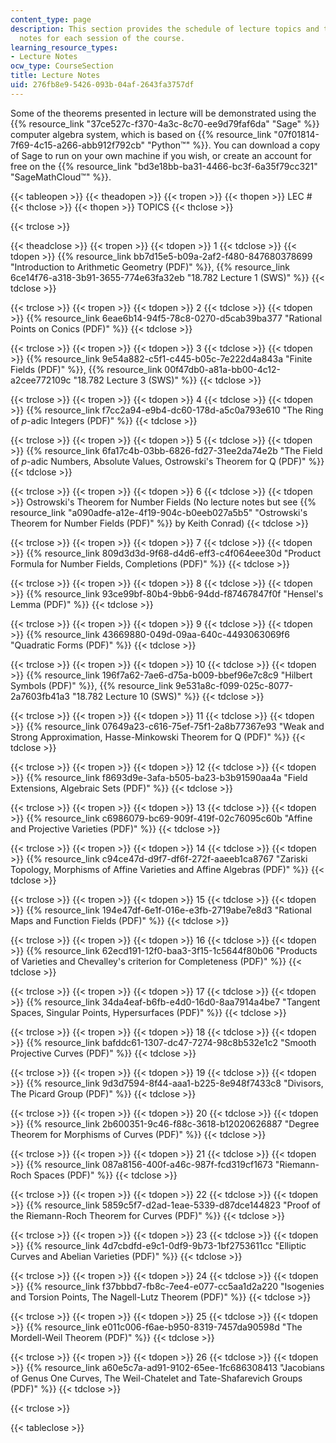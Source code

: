 ```yaml
---
content_type: page
description: This section provides the schedule of lecture topics and the lecture
  notes for each session of the course.
learning_resource_types:
- Lecture Notes
ocw_type: CourseSection
title: Lecture Notes
uid: 276fb8e9-5426-093b-04af-2643fa3757df
---
```


Some of the theorems presented in lecture will be demonstrated using the {{% resource_link "37ce527c-f370-4a3c-8c70-ee9d79faf6da" "Sage" %}} computer algebra system, which is based on {{% resource_link "07f01814-7f69-4c15-a266-abb912f792cb" "Python™" %}}. You can download a copy of Sage to run on your own machine if you wish, or create an account for free on the {{% resource_link "bd3e18bb-ba31-4466-bc3f-6a35f79cc321" "SageMathCloud™" %}}.

{{< tableopen >}}
{{< theadopen >}}
{{< tropen >}}
{{< thopen >}}
LEC #
{{< thclose >}}
{{< thopen >}}
TOPICS
{{< thclose >}}

{{< trclose >}}

{{< theadclose >}}
{{< tropen >}}
{{< tdopen >}}
1
{{< tdclose >}}
{{< tdopen >}}
{{% resource_link bb7d15e5-b09a-2af2-f480-847680378699 "Introduction to Arithmetic Geometry (PDF)" %}}, {{% resource_link 6ce14f76-a318-3b91-3655-774e63fa32eb "18.782 Lecture 1 (SWS)" %}}
{{< tdclose >}}

{{< trclose >}}
{{< tropen >}}
{{< tdopen >}}
2
{{< tdclose >}}
{{< tdopen >}}
{{% resource_link 6eae6b14-94f5-78c8-0270-d5cab39ba377 "Rational Points on Conics (PDF)" %}}
{{< tdclose >}}

{{< trclose >}}
{{< tropen >}}
{{< tdopen >}}
3
{{< tdclose >}}
{{< tdopen >}}
{{% resource_link 9e54a882-c5f1-c445-b05c-7e222d4a843a "Finite Fields (PDF)" %}}, {{% resource_link 00f47db0-a81a-bb00-4c12-a2cee772109c "18.782 Lecture 3 (SWS)" %}}
{{< tdclose >}}

{{< trclose >}}
{{< tropen >}}
{{< tdopen >}}
4
{{< tdclose >}}
{{< tdopen >}}
{{% resource_link f7cc2a94-e9b4-dc60-178d-a5c0a793e610 "The Ring of _p_\-adic Integers (PDF)" %}}
{{< tdclose >}}

{{< trclose >}}
{{< tropen >}}
{{< tdopen >}}
5
{{< tdclose >}}
{{< tdopen >}}
{{% resource_link 6fa17c4b-03bb-6826-fd27-31ee2da74e2b "The Field of _p_\-adic Numbers, Absolute Values, Ostrowski's Theorem for Q (PDF)" %}}
{{< tdclose >}}

{{< trclose >}}
{{< tropen >}}
{{< tdopen >}}
6
{{< tdclose >}}
{{< tdopen >}}
Ostrowski's Theorem for Number Fields (No lecture notes but see {{% resource_link "a090adfe-a12e-4f19-904c-b0eeb027a5b5" "Ostrowski's Theorem for Number Fields (PDF)" %}} by Keith Conrad)
{{< tdclose >}}

{{< trclose >}}
{{< tropen >}}
{{< tdopen >}}
7
{{< tdclose >}}
{{< tdopen >}}
{{% resource_link 809d3d3d-9f68-d4d6-eff3-c4f064eee30d "Product Formula for Number Fields, Completions (PDF)" %}}
{{< tdclose >}}

{{< trclose >}}
{{< tropen >}}
{{< tdopen >}}
8
{{< tdclose >}}
{{< tdopen >}}
{{% resource_link 93ce99bf-80b4-9bb6-94dd-f87467847f0f "Hensel's Lemma (PDF)" %}}
{{< tdclose >}}

{{< trclose >}}
{{< tropen >}}
{{< tdopen >}}
9
{{< tdclose >}}
{{< tdopen >}}
{{% resource_link 43669880-049d-09aa-640c-4493063069f6 "Quadratic Forms (PDF)" %}}
{{< tdclose >}}

{{< trclose >}}
{{< tropen >}}
{{< tdopen >}}
10
{{< tdclose >}}
{{< tdopen >}}
{{% resource_link 196f7a62-7ae6-d75a-b009-bbef96e7c8c9 "Hilbert Symbols (PDF)" %}}, {{% resource_link 9e531a8c-f099-025c-8077-2a7603fb41a3 "18.782 Lecture 10 (SWS)" %}}
{{< tdclose >}}

{{< trclose >}}
{{< tropen >}}
{{< tdopen >}}
11
{{< tdclose >}}
{{< tdopen >}}
{{% resource_link 07649a23-c616-75ef-75f1-2a8b77367e93 "Weak and Strong Approximation, Hasse-Minkowski Theorem for Q (PDF)" %}}
{{< tdclose >}}

{{< trclose >}}
{{< tropen >}}
{{< tdopen >}}
12
{{< tdclose >}}
{{< tdopen >}}
{{% resource_link f8693d9e-3afa-b505-ba23-b3b91590aa4a "Field Extensions, Algebraic Sets (PDF)" %}}
{{< tdclose >}}

{{< trclose >}}
{{< tropen >}}
{{< tdopen >}}
13
{{< tdclose >}}
{{< tdopen >}}
{{% resource_link c6986079-bc69-909f-419f-02c76095c60b "Affine and Projective Varieties (PDF)" %}}
{{< tdclose >}}

{{< trclose >}}
{{< tropen >}}
{{< tdopen >}}
14
{{< tdclose >}}
{{< tdopen >}}
{{% resource_link c94ce47d-d9f7-df6f-272f-aaeeb1ca8767 "Zariski Topology, Morphisms of Affine Varieties and Affine Algebras (PDF)" %}}
{{< tdclose >}}

{{< trclose >}}
{{< tropen >}}
{{< tdopen >}}
15
{{< tdclose >}}
{{< tdopen >}}
{{% resource_link 194e47df-6e1f-016e-e3fb-2719abe7e8d3 "Rational Maps and Function Fields (PDF)" %}}
{{< tdclose >}}

{{< trclose >}}
{{< tropen >}}
{{< tdopen >}}
16
{{< tdclose >}}
{{< tdopen >}}
{{% resource_link 62ecd191-12f0-baa3-3f15-1c5644f80b06 "Products of Varieties and Chevalley's criterion for Completeness (PDF)" %}}
{{< tdclose >}}

{{< trclose >}}
{{< tropen >}}
{{< tdopen >}}
17
{{< tdclose >}}
{{< tdopen >}}
{{% resource_link 34da4eaf-b6fb-e4d0-16d0-8aa7914a4be7 "Tangent Spaces, Singular Points, Hypersurfaces (PDF)" %}}
{{< tdclose >}}

{{< trclose >}}
{{< tropen >}}
{{< tdopen >}}
18
{{< tdclose >}}
{{< tdopen >}}
{{% resource_link bafddc61-1307-dc47-7274-98c8b532e1c2 "Smooth Projective Curves (PDF)" %}}
{{< tdclose >}}

{{< trclose >}}
{{< tropen >}}
{{< tdopen >}}
19
{{< tdclose >}}
{{< tdopen >}}
{{% resource_link 9d3d7594-8f44-aaa1-b225-8e948f7433c8 "Divisors, The Picard Group (PDF)" %}}
{{< tdclose >}}

{{< trclose >}}
{{< tropen >}}
{{< tdopen >}}
20
{{< tdclose >}}
{{< tdopen >}}
{{% resource_link 2b600351-9c46-f88c-3618-b12020626887 "Degree Theorem for Morphisms of Curves (PDF)" %}}
{{< tdclose >}}

{{< trclose >}}
{{< tropen >}}
{{< tdopen >}}
21
{{< tdclose >}}
{{< tdopen >}}
{{% resource_link 087a8156-400f-a46c-987f-fcd319cf1673 "Riemann-Roch Spaces (PDF)" %}}
{{< tdclose >}}

{{< trclose >}}
{{< tropen >}}
{{< tdopen >}}
22
{{< tdclose >}}
{{< tdopen >}}
{{% resource_link 5859c5f7-d2ad-1eae-5339-d87dce144823 "Proof of the Riemann-Roch Theorem for Curves (PDF)" %}}
{{< tdclose >}}

{{< trclose >}}
{{< tropen >}}
{{< tdopen >}}
23
{{< tdclose >}}
{{< tdopen >}}
{{% resource_link 4d7cbdfd-e9c1-0df9-9b73-1bf2753611cc "Elliptic Curves and Abelian Varieties (PDF)" %}}
{{< tdclose >}}

{{< trclose >}}
{{< tropen >}}
{{< tdopen >}}
24
{{< tdclose >}}
{{< tdopen >}}
{{% resource_link f37bbbd7-fb8c-7ee4-e077-cc5aa1d2a220 "Isogenies and Torsion Points, The Nagell-Lutz Theorem (PDF)" %}}
{{< tdclose >}}

{{< trclose >}}
{{< tropen >}}
{{< tdopen >}}
25
{{< tdclose >}}
{{< tdopen >}}
{{% resource_link e011c006-f6ae-b950-8319-7457da90598d "The Mordell-Weil Theorem (PDF)" %}}
{{< tdclose >}}

{{< trclose >}}
{{< tropen >}}
{{< tdopen >}}
26
{{< tdclose >}}
{{< tdopen >}}
{{% resource_link a60e5c7a-ad91-9102-65ee-1fc686308413 "Jacobians of Genus One Curves, The Weil-Chatelet and Tate-Shafarevich Groups (PDF)" %}}
{{< tdclose >}}

{{< trclose >}}

{{< tableclose >}}